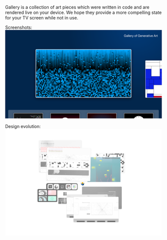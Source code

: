 Gallery is a collection of art pieces which were written in code and are rendered live on your device. We hope they provide a more compelling state for your TV screen while not in use.

Screenshots:
![screenshot1](./screenshot1.png)

Design evolution:
![readme image](./readme_image.png)
